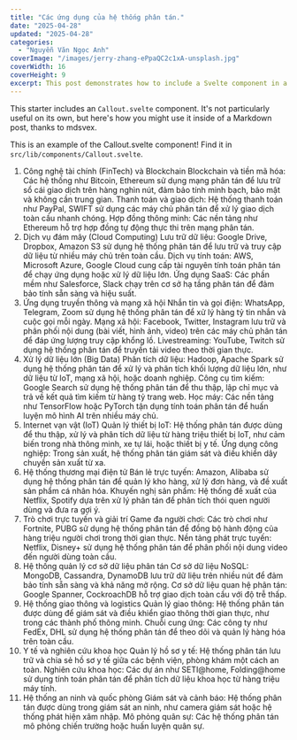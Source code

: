 ```yaml
---
title: "Các ứng dụng của hệ thống phân tán."
date: "2025-04-28"
updated: "2025-04-28"
categories:
  - "Nguyễn Văn Ngọc Anh"
coverImage: "/images/jerry-zhang-ePpaQC2c1xA-unsplash.jpg"
coverWidth: 16
coverHeight: 9
excerpt: This post demonstrates how to include a Svelte component in a Markdown post.
---
```


<script>
	import Callout from '$lib/components/Callout.svelte';
</script>

This starter includes an `Callout.svelte` component. It's not particularly useful on its own, but here's how you might use it inside of a Markdown post, thanks to mdsvex.

<Callout>
This is an example of the Callout.svelte component! Find it in <code>src/lib/components/Callout.svelte</code>.
</Callout>

1. Công nghệ tài chính (FinTech) và Blockchain
Blockchain và tiền mã hóa: Các hệ thống như Bitcoin, Ethereum sử dụng mạng phân tán để lưu trữ sổ cái giao dịch trên hàng nghìn nút, đảm bảo tính minh bạch, bảo mật và không cần trung gian.
Thanh toán và giao dịch: Hệ thống thanh toán như PayPal, SWIFT sử dụng các máy chủ phân tán để xử lý giao dịch toàn cầu nhanh chóng.
Hợp đồng thông minh: Các nền tảng như Ethereum hỗ trợ hợp đồng tự động thực thi trên mạng phân tán.
2. Dịch vụ đám mây (Cloud Computing)
Lưu trữ dữ liệu: Google Drive, Dropbox, Amazon S3 sử dụng hệ thống phân tán để lưu trữ và truy cập dữ liệu từ nhiều máy chủ trên toàn cầu.
Dịch vụ tính toán: AWS, Microsoft Azure, Google Cloud cung cấp tài nguyên tính toán phân tán để chạy ứng dụng hoặc xử lý dữ liệu lớn.
Ứng dụng SaaS: Các phần mềm như Salesforce, Slack chạy trên cơ sở hạ tầng phân tán để đảm bảo tính sẵn sàng và hiệu suất.
3. Ứng dụng truyền thông và mạng xã hội
Nhắn tin và gọi điện: WhatsApp, Telegram, Zoom sử dụng hệ thống phân tán để xử lý hàng tỷ tin nhắn và cuộc gọi mỗi ngày.
Mạng xã hội: Facebook, Twitter, Instagram lưu trữ và phân phối nội dung (bài viết, hình ảnh, video) trên các máy chủ phân tán để đáp ứng lượng truy cập khổng lồ.
Livestreaming: YouTube, Twitch sử dụng hệ thống phân tán để truyền tải video theo thời gian thực.
4. Xử lý dữ liệu lớn (Big Data)
Phân tích dữ liệu: Hadoop, Apache Spark sử dụng hệ thống phân tán để xử lý và phân tích khối lượng dữ liệu lớn, như dữ liệu từ IoT, mạng xã hội, hoặc doanh nghiệp.
Công cụ tìm kiếm: Google Search sử dụng hệ thống phân tán để thu thập, lập chỉ mục và trả về kết quả tìm kiếm từ hàng tỷ trang web.
Học máy: Các nền tảng như TensorFlow hoặc PyTorch tận dụng tính toán phân tán để huấn luyện mô hình AI trên nhiều máy chủ.
5. Internet vạn vật (IoT)
Quản lý thiết bị IoT: Hệ thống phân tán được dùng để thu thập, xử lý và phân tích dữ liệu từ hàng triệu thiết bị IoT, như cảm biến trong nhà thông minh, xe tự lái, hoặc thiết bị y tế.
Ứng dụng công nghiệp: Trong sản xuất, hệ thống phân tán giám sát và điều khiển dây chuyền sản xuất từ xa.
6. Hệ thống thương mại điện tử
Bán lẻ trực tuyến: Amazon, Alibaba sử dụng hệ thống phân tán để quản lý kho hàng, xử lý đơn hàng, và đề xuất sản phẩm cá nhân hóa.
Khuyến nghị sản phẩm: Hệ thống đề xuất của Netflix, Spotify dựa trên xử lý phân tán để phân tích thói quen người dùng và đưa ra gợi ý.
7. Trò chơi trực tuyến và giải trí
Game đa người chơi: Các trò chơi như Fortnite, PUBG sử dụng hệ thống phân tán để đồng bộ hành động của hàng triệu người chơi trong thời gian thực.
Nền tảng phát trực tuyến: Netflix, Disney+ sử dụng hệ thống phân tán để phân phối nội dung video đến người dùng toàn cầu.
8. Hệ thống quản lý cơ sở dữ liệu phân tán
Cơ sở dữ liệu NoSQL: MongoDB, Cassandra, DynamoDB lưu trữ dữ liệu trên nhiều nút để đảm bảo tính sẵn sàng và khả năng mở rộng.
Cơ sở dữ liệu quan hệ phân tán: Google Spanner, CockroachDB hỗ trợ giao dịch toàn cầu với độ trễ thấp.
9. Hệ thống giao thông và logistics
Quản lý giao thông: Hệ thống phân tán được dùng để giám sát và điều khiển giao thông thời gian thực, như trong các thành phố thông minh.
Chuỗi cung ứng: Các công ty như FedEx, DHL sử dụng hệ thống phân tán để theo dõi và quản lý hàng hóa trên toàn cầu.
10. Y tế và nghiên cứu khoa học
Quản lý hồ sơ y tế: Hệ thống phân tán lưu trữ và chia sẻ hồ sơ y tế giữa các bệnh viện, phòng khám một cách an toàn.
Nghiên cứu khoa học: Các dự án như SETI@home, Folding@home sử dụng tính toán phân tán để phân tích dữ liệu khoa học từ hàng triệu máy tính.
11. Hệ thống an ninh và quốc phòng
Giám sát và cảnh báo: Hệ thống phân tán được dùng trong giám sát an ninh, như camera giám sát hoặc hệ thống phát hiện xâm nhập.
Mô phỏng quân sự: Các hệ thống phân tán mô phỏng chiến trường hoặc huấn luyện quân sự.